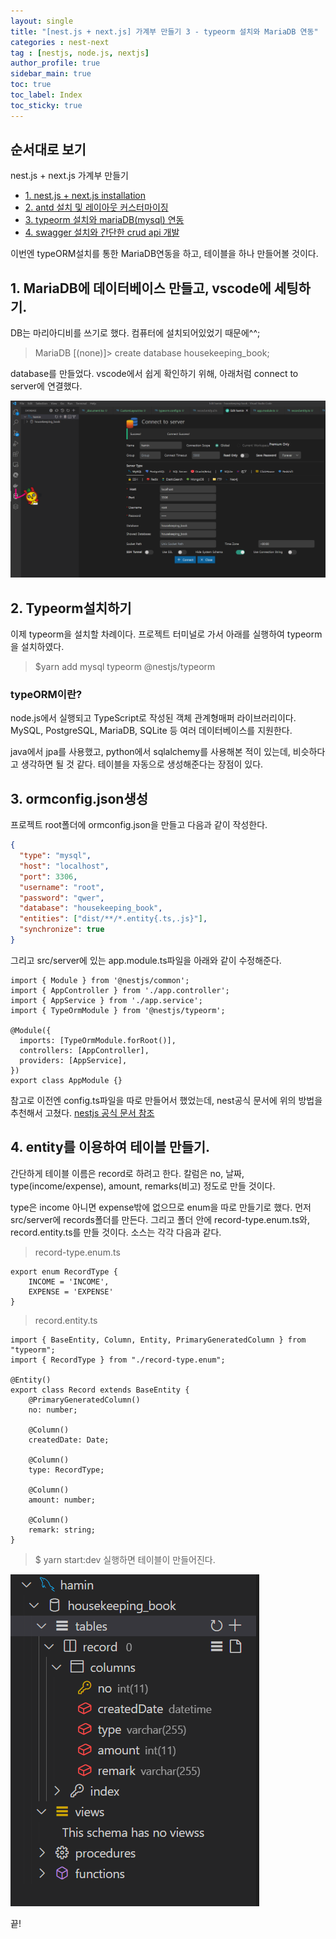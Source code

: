 ```yaml
---
layout: single
title: "[nest.js + next.js] 가계부 만들기 3 - typeorm 설치와 MariaDB 연동"
categories : nest-next
tag : [nestjs, node.js, nextjs]
author_profile: true
sidebar_main: true
toc: true
toc_label: Index
toc_sticky: true
---
```


## 순서대로 보기
nest.js + next.js 가계부 만들기                                            
- [1. nest.js + next.js installation](https://iamhmin.github.io/nest-next/housekeeping-book-1/) 
- [2. antd 설치 및 레이아웃 커스터마이징 ](https://iamhmin.github.io/nest-next/housekeeping-book-2/)       
- [3. typeorm 설치와 mariaDB(mysql) 연동 ](https://iamhmin.github.io/nest-next/housekeeping-book-3/) 
- [4. swagger 설치와 간단한 crud api 개발 ](https://iamhmin.github.io/nest-next/housekeeping-book-4/)       


이번엔 typeORM설치를 통한 MariaDB연동을 하고, 테이블을 하나 만들어볼 것이다.

## 1. MariaDB에 데이터베이스 만들고, vscode에 세팅하기.

DB는 마리아디비를 쓰기로 했다. 컴퓨터에 설치되어있었기 때문에^^; 

>MariaDB [(none)]> create database housekeeping_book;

database를 만들었다. vscode에서 쉽게 확인하기 위해, 아래처럼 connect to server에 연결했다.

![Alt text](/assets/images/20220526_175332299.png)


## 2. Typeorm설치하기
이제 typeorm을 설치할 차례이다. 프로젝트 터미널로 가서 아래를 실행하여 typeorm을 설치하였다.

>$yarn add mysql typeorm @nestjs/typeorm


### typeORM이란?
node.js에서 실행되고 TypeScript로 작성된 객체 관계형매퍼 라이브러리이다.
MySQL, PostgreSQL, MariaDB, SQLite 등 여러 데이터베이스를 지원한다.

java에서 jpa를 사용했고, python에서 sqlalchemy를 사용해본 적이 있는데, 비슷하다고 생각하면 될 것 같다. 테이블을 자동으로 생성해준다는 장점이 있다.


## 3. ormconfig.json생성
프로젝트 root폴더에 ormconfig.json을 만들고 다음과 같이 작성한다.


```json
{
  "type": "mysql",
  "host": "localhost",
  "port": 3306,
  "username": "root",
  "password": "qwer",
  "database": "housekeeping_book",
  "entities": ["dist/**/*.entity{.ts,.js}"],
  "synchronize": true
}
```
그리고 src/server에 있는 app.module.ts파일을 아래와 같이 수정해준다.

```
import { Module } from '@nestjs/common';
import { AppController } from './app.controller';
import { AppService } from './app.service';
import { TypeOrmModule } from '@nestjs/typeorm';

@Module({
  imports: [TypeOrmModule.forRoot()],
  controllers: [AppController],
  providers: [AppService],
})
export class AppModule {}

```

참고로 이전엔 config.ts파일을 따로 만들어서 했었는데, nest공식 문서에 위의 방법을 추천해서 고쳤다.
[nestjs 공식 문서 참조](https://docs.nestjs.com/techniques/database/) 


## 4. entity를 이용하여 테이블 만들기.
간단하게 테이블 이름은 record로 하려고 한다.
칼럼은 no, 날짜, type(income/expense), amount, remarks(비고) 정도로 만들 것이다.

type은 income 아니면 expense밖에 없으므로 enum을 따로 만들기로 했다.
먼저 src/server에 records폴더를 만든다. 그리고 폴더 안에 record-type.enum.ts와, record.entity.ts를 만들 것이다. 소스는 각각 다음과 같다. 


>record-type.enum.ts

```
export enum RecordType {
    INCOME = 'INCOME',
    EXPENSE = 'EXPENSE'
}
```

>record.entity.ts

```
import { BaseEntity, Column, Entity, PrimaryGeneratedColumn } from "typeorm";
import { RecordType } from "./record-type.enum";

@Entity()
export class Record extends BaseEntity {
    @PrimaryGeneratedColumn()
    no: number;

    @Column()
    createdDate: Date;

    @Column()
    type: RecordType;

    @Column()
    amount: number;

    @Column()
    remark: string;
}
```


>$ yarn start:dev
실행하면 테이블이 만들어진다.


![Alt text](/assets/images/20220526_180447015.png)

끝!

